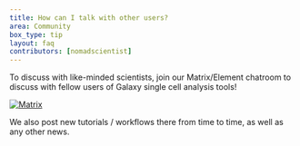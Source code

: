 ```yaml
---
title: How can I talk with other users?
area: Community
box_type: tip
layout: faq
contributors: [nomadscientist]
---
```


To discuss with like-minded scientists, join our Matrix/Element chatroom to discuss with fellow users of Galaxy single cell analysis tools!

[![Matrix](training-material/topics/single-cell/images/matrix-badge.svg)](https://matrix.to/#/#Galaxy-Training-Network_galaxy-single-cell:gitter.im)

We also post new tutorials / workflows there from time to time, as well as any other news.
